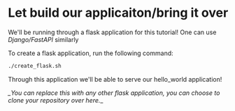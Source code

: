 # Let build our applicaiton/bring it over

We'll be running through a flask application for this tutorial! One can use _Django/FastAPI_ similarly

To create a flask application, run the following command:

```sh
./create_flask.sh
```

Through this application we'll be able to serve our hello_world application!

_\_You can replace this with any other flask application, you can choose to clone your repository over here._\_
